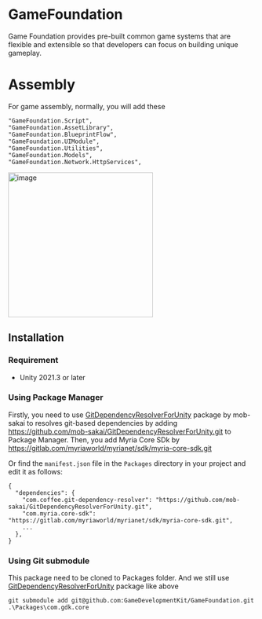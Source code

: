 # GameFoundation
Game Foundation provides pre-built common game systems that are flexible and extensible so that developers can focus on building unique gameplay.

# Assembly
For game assembly, normally, you will add these

```
"GameFoundation.Script",
"GameFoundation.AssetLibrary",
"GameFoundation.BlueprintFlow",
"GameFoundation.UIModule",
"GameFoundation.Utilities",
"GameFoundation.Models",
"GameFoundation.Network.HttpServices",
```

<img width="295" alt="image" src="https://user-images.githubusercontent.com/9598614/193384245-9ba3a98e-fe63-4921-b05a-8e37967c2413.png">


## Installation

### Requirement

* Unity 2021.3 or later

### Using Package Manager
Firstly, you need to use [GitDependencyResolverForUnity](https://github.com/mob-sakai/GitDependencyResolverForUnity) package by mob-sakai to resolves git-based dependencies by adding https://github.com/mob-sakai/GitDependencyResolverForUnity.git to Package Manager.
Then, you add Myria Core SDk by https://gitlab.com/myriaworld/myrianet/sdk/myria-core-sdk.git

Or find the `manifest.json` file in the `Packages` directory in your project and edit it as follows:
```
{
  "dependencies": {
    "com.coffee.git-dependency-resolver": "https://github.com/mob-sakai/GitDependencyResolverForUnity.git",
    "com.myria.core-sdk": "https://gitlab.com/myriaworld/myrianet/sdk/myria-core-sdk.git",
    ...
  },
}
```

### Using Git submodule
This package need to be cloned to Packages folder. And we still use [GitDependencyResolverForUnity](https://github.com/mob-sakai/GitDependencyResolverForUnity) package like above
```
git submodule add git@github.com:GameDevelopmentKit/GameFoundation.git .\Packages\com.gdk.core
```

<br>
